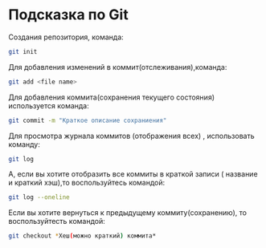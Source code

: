 # Подсказка по Git

Создания репозитория, команда:
```sh
git init
```

Для добавления изменений в коммит(отслеживания),команда:
```sh
git add <file name>
```

Для добавления коммита(сохранения текущего состояния) используется команда:
```sh
git commit -m "Краткое описание сохраниения"
```
Для просмотра журнала коммитов 
 (отображения всех) , использовать команду:
```sh
git log
```

А, если вы хотите отобразить все коммиты в краткой записи ( название и краткий хэш),то воспользуйтесь командой:
```sh
git log --oneline
```
 
Если вы хотите вернуться к предыдущему коммиту(сохранению), то воспользуйтесть командой:
```sh
git checkout *Хеш(можно краткий) коммита* 
```
